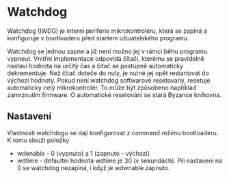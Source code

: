 # Watchdog

Watchdog (IWDG) je interní periferie mikrokontroléru, která se zapíná a konfiguruje v bootloaderu před startem uživatelského programu.

Watchdog se jednou zapne a již není možno jej v rámci běhu programu vypnout. Vnitřní implementace odpovídá čítači, kterému se pravidelně nastaví hodnota na určitý čas a čítač se postupně automaticky dekrementuje. Než čítač doteče do nuly, je nutné jej opět restartovat do výchozí hodnoty. Pokud není watchdog softwarově resetovaný, resetuje automaticky celý mikrokontrolér. To může být způsobeno například zamrznutím firmware. O automatické resetování se stará Byzance knihovna.

## Nastavení

Vlastnosti watchdogu se dají konfigurovat z command režimu bootloaderu. K tomu slouží položky 
* wdenable - 0 \(vypnuto\) a 1 \(zapnuto - výchozí\)
* wdtime - defaultní hodnota wdtime je 30 \(v sekundách\). Při nastavení na 0 se watchdog nezapíná, i když je wdwnable zapnuto.

